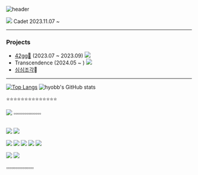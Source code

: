 ![header](https://capsule-render.vercel.app/api?type=waving&color=gradient&height=300&section=header&text=Хёпин's%20GitHub&fontSize=70)

  <img src="https://img.shields.io/badge/42seoul-000000?style=flat&logo=42&logoColor=ffffff"/> Cadet 2023.11.07 ~
 
 --------------
  ### Projects
  - [42gg🏓](https://gg.42seoul.kr/) (2023.07 ~ 2023.09) <a href="https://github.com/42organization/42gg.client"><img src="https://img.shields.io/badge/github-181717?style=flat&logo=GitHub&logoColor=ffffff"/></a>
  - Transcendence (2024.05 ~ ) <a href="https://github.com/Retro-pong/Transcendence/tree/main/frontend"><img src="https://img.shields.io/badge/github-181717?style=flat&logo=GitHub&logoColor=ffffff"/></a>
  - [심심조각](https://dear-my-peace.site/)📝
  --------------

[![Top Langs](https://github-readme-stats.vercel.app/api/top-langs/?username=hyobb109&layout=compact&theme=react)](https://github.com/anuraghazra/github-readme-stats)
![hyobb's GitHub stats](https://github-readme-stats.vercel.app/api?username=hyobb109&show_icons=true&theme=nightowl)
<p> ⭐️⭐️⭐️⭐️⭐️⭐️⭐️⭐️⭐️⭐️⭐️⭐️⭐️⭐️ </p>
<img src="http://mazassumnida.wtf/api/v2/generate_badge?boj=chodl201">
▫️▫️▫️▫️▫️▫️▫️▫️▫️▫️▫️▫️▫️▫️▫
<p>
  <br>
  <img src="https://img.shields.io/badge/C-A8B9CC.svg?&style=for-the-badge&logo=C&logoColor=FFFFFF">
  <img src="https://img.shields.io/badge/Python-3776AB.svg?&style=for-the-badge&logo=Python&logoColor=FFFFFF">
</p>
<p >
  <p>
    <img src="https://img.shields.io/badge/JavaScript-F7DF1E.svg?&style=for-the-badge&logo=JavaScript&logoColor=FFFFFF">
    <img src="https://img.shields.io/badge/HTML5-E34F26.svg?&style=for-the-badge&logo=HTML5&logoColor=FFFFFF">
    <img src="https://img.shields.io/badge/CSS-1572B6.svg?&style=for-the-badge&logo=CSS3&logoColor=FFFFFF">
     <img src="https://img.shields.io/badge/React-61DAFB?style=for-the-badge&logo=React&logoColor=ffffff"/>
  <img src="https://img.shields.io/badge/TypeScript-3178C6?style=for-the-badge&logo=TypeScript&logoColor=ffffff"/>
  </p>
  <p>
    <img src="https://img.shields.io/badge/Visual_Studio_Code-5C2D91.svg?&style=for-the-badge&logo=VisualStudioCode&logoColor=FFFFFF">
    <img src="https://img.shields.io/badge/Vim-019733.svg?&style=for-the-badge&logo=Vim&logoColor=FFFFFF"> 
  </p>
</p>
▫️▫️▫️▫️▫️▫️▫️▫️▫️▫️▫️▫️▫️▫️▫



<!--
**hyobb109/hyobb109** is a ✨ _special_ ✨ repository because its `README.md` (this file) appears on your GitHub profile.

Here are some ideas to get you started:

- 🔭 I’m currently working on ...
- 🌱 I’m currently learning ...
- 👯 I’m looking to collaborate on ...
- 🤔 I’m looking for help with ...
- 💬 Ask me about ...
- 📫 How to reach me: ...
- 😄 Pronouns: ...
- ⚡ Fun fact: ...
-->
